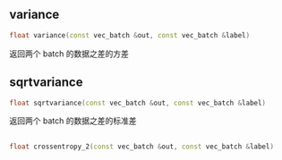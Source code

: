 ## variance

```cpp
float variance(const vec_batch &out, const vec_batch &label) 
```

返回两个 batch 的数据之差的方差

## sqrtvariance

```cpp
float sqrtvariance(const vec_batch &out, const vec_batch &label) 
```

返回两个 batch 的数据之差的标准差

## 

```cpp
float crossentropy_2(const vec_batch &out, const vec_batch &label) 
```
